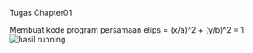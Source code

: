 Tugas Chapter01

Membuat kode program persamaan elips = (x/a)^2 + (y/b)^2 = 1
![hasil running](https://github.com/DiniLubis/ai/assets/119611222/6c295f9f-e89b-4801-ba21-0983bcc67899)

